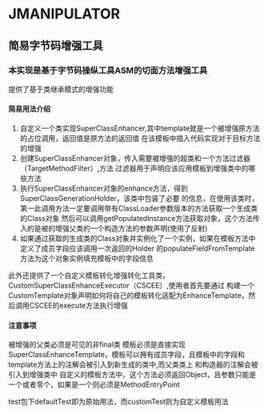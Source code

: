 # JMANIPULATOR

## 简易字节码增强工具

### 本实现是基于字节码操纵工具ASM的切面方法增强工具

提供了基于类继承模式的增强功能


#### 简易用法介绍

1. 自定义一个类实现SuperClassEnhancer,其中template就是一个被增强原方法的占位调用，返回值是原方法的返回值
在该模板中插入代码实现对于目标方法的增强
2. 创建SuperClassEnhancer对象，传入需要被增强的超类和一个方法过滤器（TargetMethodFilter）,方法
过滤器用于声明应该应用模板到增强类中的哪些方法
3. 执行SuperClassEnhancer对象的enhance方法，得到SuperClassGenerationHolder，该类中包装了必要
的信息，在使用该类时，第一此调用方法一定要调用带有ClassLoader参数版本的方法获取一个生成类的Class对象
然后可以调用getPopulatedInstance方法获取对象，这个方法传入的是被的增强父类的一个构造方法的参数声明(使用了反射)
4. 如果通过获取的生成类的Class对象并实例化了一个实例，如果在模板方法中定义了成员字段应该调用一次返回的Holder
的populateFieldFromTemplate方法为这个对象实例填充模板中的字段信息


此外还提供了一个自定义模板转化增强转化工具类，CustomSuperClassEnhanceExecutor（CSCEE）,使用者首先要通过
构建一个CustomTemplate对象声明如何将自己的模板转化适配为EnhanceTemplate，然后调用CSCEE的execute方法执行增强


#### 注意事项
被增强的父类必须是可见的非final类
模板必须是直接实现SuperClassEnhanceTemplate，模板可以拥有成员字段，且模板中的字段和template方法上的注解会被引入到新生成的类中,而父类类上
和构造器的注解会被引入到增强类中
自定义的模板方法中，这个方法必须返回Object，且参数只能是一个或者零个，如果是一个则必须是MethodEntryPoint

test包下defaultTest即为原始用法，而customTest则为自定义模板用法

